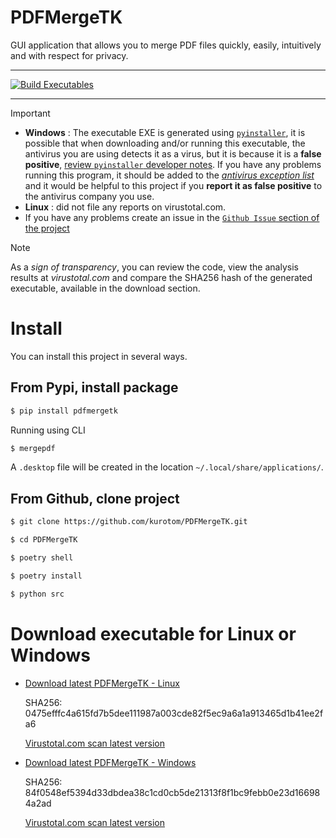 # PDFMergeTK

GUI application that allows you to merge PDF files quickly, easily, intuitively and with respect for privacy.

---

[![Build Executables](https://github.com/kurotom/PDFMergeTK/actions/workflows/build.yml/badge.svg)](https://github.com/kurotom/PDFMergeTK/actions/workflows/build.yml)

---

> [!IMPORTANT]
> * **Windows** : The executable EXE is generated using [`pyinstaller`](https://pyinstaller.org/en/stable/), it is possible that when downloading and/or running this executable, the antivirus you are using detects it as a virus, but it is because it is a **false positive**, [review `pyinstaller` developer notes](https://github.com/pyinstaller/pyinstaller/blob/develop/.github/ISSUE_TEMPLATE/antivirus.md). If you have any problems running this program, it should be added to the <u>*antivirus exception list*</u> and it would be helpful to this project if you **report it as false positive** to the antivirus company you use.
> * **Linux** : did not file any reports on virustotal.com.
> * If you have any problems create an issue in the [`Github Issue` section of the project](https://github.com/kurotom/PDFMergeTK/issues)
>

> [!NOTE]
> As a *sign of transparency*, you can review the code, view the analysis results at *virustotal.com* and compare the SHA256 hash of the generated executable, available in the download section.
>


# Install

You can install this project in several ways.


## From Pypi, install package

```bash
$ pip install pdfmergetk
```

Running using CLI

```bash
$ mergepdf
```

A `.desktop` file will be created in the location `~/.local/share/applications/`.


## From Github, clone project

```bash
$ git clone https://github.com/kurotom/PDFMergeTK.git

$ cd PDFMergeTK

$ poetry shell

$ poetry install

$ python src
```

# Download executable for Linux or Windows
* [Download latest PDFMergeTK - Linux](https://github.com/kurotom/PDFMergeTK/releases/download/v0.1.0-linux/PDFMergeTK)

  SHA256: 0475efffc4a615fd7b5dee111987a003cde82f5ec9a6a1a913465d1b41ee2fa6

  [Virustotal.com scan latest version](https://www.virustotal.com/gui/file/0475efffc4a615fd7b5dee111987a003cde82f5ec9a6a1a913465d1b41ee2fa6/detection)


* [Download latest PDFMergeTK - Windows](https://github.com/kurotom/PDFMergeTK/releases/download/v0.1.0-windows/PDFMergeTK.exe)

  SHA256: 84f0548ef5394d33dbdea38c1cd0cb5de21313f8f1bc9febb0e23d166984a2ad

  [Virustotal.com scan latest version](https://www.virustotal.com/gui/file/84f0548ef5394d33dbdea38c1cd0cb5de21313f8f1bc9febb0e23d166984a2ad/detection)
